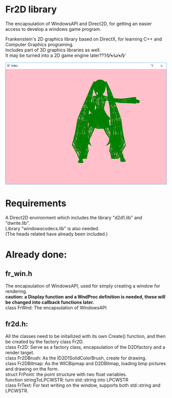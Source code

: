# Fr2D library    
The encapsulation of WindowsAPI and Direct2D, for getting an easier access to develop a windows game program.   

Frankenstein's 2D graphics library based on DirectX, for learning C++ and Computer Graphics programing.   
Includes part of 3D graphics libraries as well.   
It may be turned into a 2D game engine later???⁄(⁄⁄•⁄ω⁄•⁄⁄)⁄    

![miku.png](https://raw.githubusercontent.com/salty-Frankenstein/Fr2D/master/FR2Dlib/examples/miku.png)

# Requirements
A Direct2D environment which includes the library "d2d1.lib" and "dwrite.lib".    
Library "windowscodecs.lib" is also needed.  
(The heads related have already been included.)  

# Already done:    
## fr_win.h    
The encapsulation of WindowsAPI, used for simply creating a window for rendering.    
**caution: a Display function and a WndProc definition is needed, these will be changed into callback functions later.**     
class FrWnd: The encapsulation of WindowsAPI     

## fr2d.h:    
All the classes need to be initailized with its own Create() function, and then be created by the factory class Fr2D.     
class Fr2D: Serve as a factory class, encapsulation of the D2Dfactory and a render target.     
class Fr2DBrush: As the ID2D1SolidColorBrush, create for drawing.     
class Fr2DBitmap: As the WICBipmap and D2DBitmap, loading bmp pictures and drawing on the form.     
struct FrPoint: the point structure with two float variables.    
function stringToLPCWSTR: turn std::string into LPCWSTR    
class FrText: For text writing on the window, supports both std::string and LPCWSTR.    
